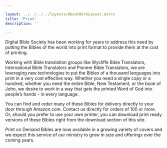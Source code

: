 ```yaml
---

layout: ../../../../layouts/AboutWorkLayout.astro
title: 'Print'
description: ''

---
```


Digital Bible Society has been working for years to address this need by putting the Bibles of the world into print format to provide them at the cost of printing.

Working with Bible translation groups like Wycliffe Bible Translators, International Bible Translators and Pioneer Bible Translators, we are leveraging new technologies to put the Bibles of a thousand languages into print in a very cost effective way. Whether you need a single copy or a hundred, whether you need the entire Bible, New Testament, or the book of John, we desire to work in a way that gets the printed Word of God into people’s hands - in every language.

You can find and order many of these Bibles for delivery directly to your door through Amazon.com. Contact us directly for orders of 100 or more. Or, should you prefer to use your own printer, you can download print ready versions of these Bibles right from the download section of this site.

Print on Demand Bibles are now available in a growing variety of covers and we expect this service of our ministry to grow in size and offerings over the coming years.
